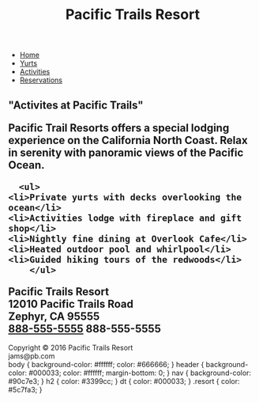 <div id="wrapper">
  <header>
    <h1>Pacific Trails Resort</h1>
  </header>
  <nav>
  <ul>
    <li><a href="index.html">Home</a></li>
    <li><a href="yurts.html">Yurts</a></li>
    <li><a href="activities.html">Activities</a></li>
    <li><a href="reservations.html">Reservations</a></li>
    </ul>
  </nav>
  <div id="trailhero.">
  </div>
  <main>
    <h2> "Activites at Pacific Trails"
<p><span class="resort">Pacific Trail Resorts</span> offers a special lodging experience on the California North Coast. Relax in serenity with panoramic views of the Pacific Ocean.</p>
   
      <ul>
    <li>Private yurts with decks overlooking the ocean</li>
    <li>Activities lodge with fireplace and gift shop</li>
    <li>Nightly fine dining at Overlook Cafe</li>
    <li>Heated outdoor pool and whirlpool</li>
    <li>Guided hiking tours of the redwoods</li>
        </ul>
  <div class="contact">
    <span class="resort">Pacific Trails Resort</span><br>
 12010 Pacific Trails Road<br>
    Zephyr, CA 95555<br>
    <a id="mobile" href="tel:888-555-5555">888-555-5555</a>
    <span id="desktop">888-555-5555</span>
  </div>
  </main>
  <footer>
    Copyright &copy; 2016 Pacific Trails Resort<br>
    jams@pb.com
  </footer>
</div>
</small></i>
</footer>
</body>
</html>
body { background-color: #ffffff; color: #666666; }
header { background-color: #000033; color: #ffffff; margin-bottom: 0; }
nav { background-color: #90c7e3; }
h2 { color: #3399cc; }
dt { color: #000033; }
.resort { color: #5c7fa3; }
